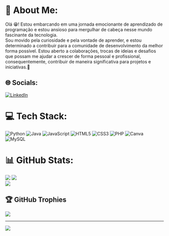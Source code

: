 # 💫 About Me:
Olá 😁! Estou embarcando em uma jornada emocionante de aprendizado de programação e estou ansioso para mergulhar de cabeça nesse mundo fascinante da tecnologia.<br>Sou movido pela curiosidade e pela vontade de aprender, e estou determinado a contribuir para a comunidade de desenvolvimento da melhor forma possível. Estou aberto a colaborações, trocas de ideias e desafios que possam me ajudar a crescer de forma pessoal e profissional, consequentemente, contribuir de maneira significativa para projetos e iniciativas.🔭


## 🌐 Socials:
[![LinkedIn](https://img.shields.io/badge/LinkedIn-%230077B5.svg?logo=linkedin&logoColor=white)](https://linkedin.com/in/GabrielSilva) 

# 💻 Tech Stack:
![Python](https://img.shields.io/badge/python-3670A0?style=flat&logo=python&logoColor=ffdd54) ![Java](https://img.shields.io/badge/java-%23ED8B00.svg?style=flat&logo=openjdk&logoColor=white) ![JavaScript](https://img.shields.io/badge/javascript-%23323330.svg?style=flat&logo=javascript&logoColor=%23F7DF1E) ![HTML5](https://img.shields.io/badge/html5-%23E34F26.svg?style=flat&logo=html5&logoColor=white) ![CSS3](https://img.shields.io/badge/css3-%231572B6.svg?style=flat&logo=css3&logoColor=white) ![PHP](https://img.shields.io/badge/php-%23777BB4.svg?style=flat&logo=php&logoColor=white) ![Canva](https://img.shields.io/badge/Canva-%2300C4CC.svg?style=flat&logo=Canva&logoColor=white) ![MySQL](https://img.shields.io/badge/mysql-4479A1.svg?style=flat&logo=mysql&logoColor=white)
# 📊 GitHub Stats:
![](https://github-readme-stats.vercel.app/api?username=Dev-Almeida10&theme=prussian&hide_border=false&include_all_commits=false&count_private=false)
![](https://github-readme-streak-stats.herokuapp.com/?user=Dev-Almeida10&theme=prussian&hide_border=false)<br/>
![](https://github-readme-stats.vercel.app/api/top-langs/?username=Dev-Almeida10&theme=prussian&hide_border=false&include_all_commits=false&count_private=false&layout=compact)

## 🏆 GitHub Trophies
![](https://github-profile-trophy.vercel.app/?username=Dev-Almeida10&theme=prussian&no-frame=false&no-bg=false&margin-w=4)

---
[![](https://visitcount.itsvg.in/api?id=Dev-Almeida10&icon=0&color=0)](https://visitcount.itsvg.in)

<!-- Proudly created with GPRM ( https://gprm.itsvg.in ) -->
